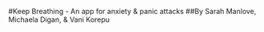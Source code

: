 #Keep Breathing - An app for anxiety &amp; panic attacks
##By Sarah Manlove, Michaela Digan, &amp; Vani Korepu
